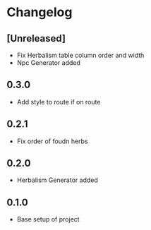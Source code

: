 # Changelog

## [Unreleased]
- Fix Herbalism table column order and width
- Npc Generator added

## 0.3.0
- Add style to route if on route

## 0.2.1
- Fix order of foudn herbs

## 0.2.0
- Herbalism Generator added

## 0.1.0
- Base setup of project
